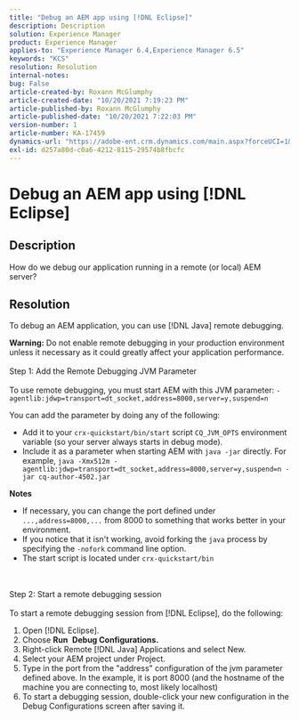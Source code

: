 ```yaml
---
title: "Debug an AEM app using [!DNL Eclipse]"
description: Description
solution: Experience Manager
product: Experience Manager
applies-to: "Experience Manager 6.4,Experience Manager 6.5"
keywords: "KCS"
resolution: Resolution
internal-notes: 
bug: False
article-created-by: Roxann McGlumphy
article-created-date: "10/20/2021 7:19:23 PM"
article-published-by: Roxann McGlumphy
article-published-date: "10/20/2021 7:22:03 PM"
version-number: 1
article-number: KA-17459
dynamics-url: "https://adobe-ent.crm.dynamics.com/main.aspx?forceUCI=1&pagetype=entityrecord&etn=knowledgearticle&id=6d81c49c-da31-ec11-b6e5-000d3a5ba97a"
exl-id: d257a80d-c0a6-4212-8115-29574b8fbcfc
---
```

# Debug an AEM app using [!DNL Eclipse]

## Description


How do we debug our application running in a remote (or local) AEM server?


## Resolution


To debug an AEM application, you can use [!DNL Java] remote debugging.

<b>Warning:</b> Do not enable remote debugging in your production environment unless it necessary as it could greatly affect your application performance.
<br><br>Step 1: Add the Remote Debugging JVM Parameter<br><br>
To use remote debugging, you must start AEM with this JVM parameter:
`-agentlib:jdwp=transport=dt_socket,address=8000,server=y,suspend=n`

You can add the parameter by doing any of the following:

- Add it to your `crx-quickstart/bin/start` script `CQ_JVM_OPTS` environment variable (so your server always starts in debug mode).
- Include it as a parameter when starting AEM with `java -jar` directly. For example, `java -Xmx512m -agentlib:jdwp=transport=dt_socket,address=8000,server=y,suspend=n -jar cq-author-4502.jar`


<b>Notes</b>

- If necessary, you can change the port defined under `...,address=8000,...` from 8000 to something that works better in your environment.
- If you notice that it isn't working, avoid forking the `java` process by specifying the `-nofork` command line option.
- The start script is located under `crx-quickstart/bin`

<br><br>Step 2: Start a remote debugging session<br><br>
To start a remote debugging session from [!DNL Eclipse], do the following:

1. Open [!DNL Eclipse].
2. Choose <b>Run</b>  <b>Debug Configurations.</b>
3. Right-click Remote [!DNL Java] Applications and select New.
4. Select your AEM project under Project.
5. Type in the port from the "address" configuration of the jvm parameter defined above. In the example, it is port 8000 (and the hostname of the machine you are connecting to, most likely localhost)
6. To start a debugging session, double-click your new configuration in the Debug Configurations screen after saving it.
